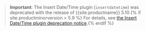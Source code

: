 > **Important**: The Insert Date/Time plugin (`insertdatetime`) was deprecated with the release of {{site.productname}} 5.10.{% if site.productminorversion > 5.9 %} For details, see [the Insert Date/Time plugin deprecation notice]({{site.baseurl}}/release-notes/release-notes510/#theinsertdatetimeplugin).{% endif %}